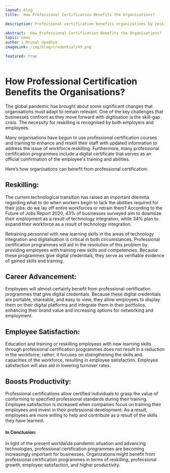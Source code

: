 ```yaml
---
layout: blog
title:  How Professional Certification Benefits the Organisations?

description: Professional certification benefits organizations by reskilling employees, enhancing career advancement, increasing employee satisfaction, and boosting productivity.

abstract:  How Professional Certification Benefits the Organisations?
topic: news
author : Mrunal Upadhye
imageLink: /img/blog/credential/49.png

featured: true
---
```


# How Professional Certification Benefits the Organisations?


The global pandemic has brought about some significant changes that organisations must adapt to remain relevant. One of the key challenges that businesses confront as they move forward with digitisation is the skill-gap crisis. The necessity for reskilling is recognised by both employers and employees.

Many organisations have begun to use professional certification courses and training to enhance and reskill their staff with updated information to address the issue of workforce reskilling. Furthermore, many professional certification programmes include a digital certificate that serves as an official confirmation of the employee's training and abilities.

Here’s how organisations can benefit from professional certification:

## Reskilling:

The current technological transition has raised an important dilemma regarding what to do when workers begin to lack the abilities required for their jobs: do we lay off entire workforces or retrain them? According to the Future of Jobs Report 2020, 43% of businesses surveyed aim to downsize their employment as a result of technology integration, while 34% plan to expand their workforce as a result of technology integration.

Retraining personnel with new learning skills in the areas of technology integration and digitalisation is critical in both circumstances. Professional certification programmes will aid in the resolution of this problem by providing employees with training new skills and competencies. Because these programmes give digital credentials, they serve as verifiable evidence of gained skills and training.

## Career Advancement:

Employees will almost certainly benefit from professional certification programmes that give digital credentials. Because these digital credentials are portable, shareable, and easy to view, they allow employees to display them on their digital platforms and integrate them in their portfolios, enhancing their brand value and increasing options for networking and employment.

## Employee Satisfaction:

Education and training or reskilling employees with new learning skills through professional certification programmes does not result in a reduction in the workforce; rather, it focuses on strengthening the skills and capacities of the workforce, resulting in employee satisfaction. Employee satisfaction will also aid in lowering turnover rates.

## Boosts Productivity:

Professional certifications allow certified individuals to grasp the value of conforming to specified professional standards during their training. Employee satisfaction is increased when companies focus on training their employees and invest in their professional development. As a result, employees are more willing to help and contribute as a result of the skills they have learned. 

#### In Conclusion:

In light of the present worldwide pandemic situation and advancing technologies, professional certification programmes are becoming increasingly important for businesses. Organizations might benefit from professional certification programmes in terms of reskilling, professional growth, employee satisfaction, and higher productivity.

